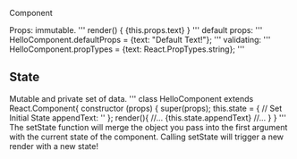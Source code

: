 Component

Props: immutable.
'''
render() {
  <Text>{this.props.text}</Text>
}
'''
default props:
'''
HelloComponent.defaultProps = {text: "Default Text!"};
'''
validating:
'''
HelloComponent.propTypes = {text: React.PropTypes.string};
'''

## State
Mutable and private set of data.
'''
class HelloComponent extends React.Component{
  constructor (props) {
    super(props);
    this.state = { // Set Initial State
    appendText: ''
  };
  render(){
  //...
  <Text>{this.state.appendText}</Text>
  //...
  }
}
'''
The setState function will merge the object you pass into the first argument with the current state of the component. Calling setState will trigger a new render with a new state!


